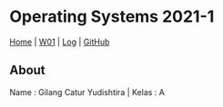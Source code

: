 # Operating Systems 2021-1
[Home](README) |
[W01](w01) |
[Log](TXT/mylog.txt) |
[GitHub](https://github.com/gilangcy/os211)

## About
Name  : Gilang Catur Yudishtira | Kelas : A 
